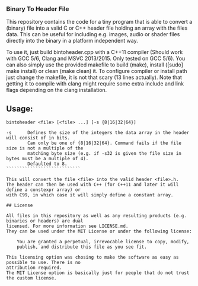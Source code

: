 ### Binary To Header File

This repository contains the code for a tiny program that is able to convert a (binary) file
into a valid C or C++ header file holding an array with the files data.
This can be useful for including e.g. images, audio or shader files directly into the binary in a
platform independent way.

To use it, just build bintoheader.cpp with a C++11 compiler (Should work with GCC 5/6, Clang and
MSVC 2013/2015. Only tested on GCC 5/6). 
You can also simply use the provided makefile to build (make), install ([sudo] make install) or clean (make clean) it.
To configure compiler or install path just change the makefile, it is not that scary (13 lines
actually).
Note that getting it to compile with clang might require some extra include and link flags depending on the clang installation.

## Usage:

``````````````````````````````
bintoheader <file> [<file> ...] [-s {8|16|32|64}]

-s		Defines the size of the integers the data array in the header will consist of in bits.
		Can only be one of {8|16|32|64}. Command fails if the file size is not a multiple of the
		matching byte size (e.g. if -s32 is given the file size in bytes must be a multiple of 4).
		Defaulted to 8.
````````````````````````````

This will convert the file <file> into the valid header <file>.h.
The header can then be used with C++ (for C++11 and later it will define a constexpr array) or
with C99, in which case it will simply define a constant array.

## License

All files in this repository as well as any resulting products (e.g. binaries or headers) are dual 
licensed. For more information see LICENSE.md. 
They can be used under the MIT License or under the following license:

	You are granted a perpetual, irrevocable license to copy, modify,
	publish, and distribute this file as you see fit.

This licensing option was chosing to make the software as easy as possible to use. There is no
attribution required.
The MIT License option is basically just for people that do not trust the custom license.

